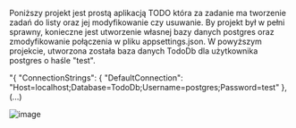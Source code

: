Poniższy projekt jest prostą aplikacją TODO która za zadanie ma tworzenie zadań do listy oraz jej modyfikowanie czy usuwanie.
By projekt był w pełni sprawny, konieczne jest utworzenie własnej bazy danych postgres oraz zmodyfikowanie połączenia w pliku appsettings.json.
W powyższym projekcie, utworzona została baza danych TodoDb dla użytkownika postgres o haśle "test".

"{
  "ConnectionStrings": {
    "DefaultConnection": "Host=localhost;Database=TodoDb;Username=postgres;Password=test"
  }, (...)

  

![image](https://github.com/alewicki98/ToDoAppLewicki/assets/148675310/5a3b663e-80f5-4954-86b2-110080159452)

